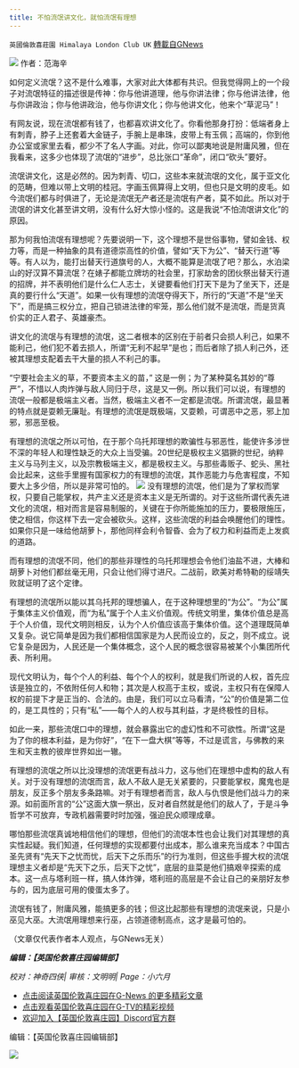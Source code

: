 ```yaml
---
title: 不怕流氓讲文化，就怕流氓有理想
---
```

`英國倫敦喜莊園 Himalaya London Club UK` [轉載自GNews](https://gnews.org/zh-hans/1567543/)

![](https://assets.gnews.org/wp-content/uploads/2021/10/流氓.jpg)
作者：范海辛



如何定义流氓？这不是什么难事，大家对此大体都有共识。但我觉得网上的一个段子对流氓特征的描述很是传神：你与他讲道理，他与你讲法律；你与他讲法律，他与你讲政治；你与他讲政治，他与你讲文化；你与他讲文化，他来个“草泥马”！

有网友说，现在流氓都有钱了，也都喜欢讲文化了。你看他那身打扮：低端者身上有刺青，脖子上还套着大金链子，手腕上是串珠，皮带上有玉佩；高端的，你到他办公室或家里去看，都少不了名人字画。对此，你可以鄙夷地说是附庸风雅，但在我看来，这多少也体现了流氓的“进步”，总比张口“革命”，闭口“砍头”要好。

流氓讲文化，这是必然的。因为刺青、切口，这些本来就流氓的文化，属于亚文化的范畴，但难以带上文明的桂冠。字画玉佩算得上文明，但也只是文明的皮毛。如今流氓们都与时俱进了，无论是流氓无产者还是流氓有产者，莫不如此。所以对于流氓的讲文化甚至讲文明，没有什么好大惊小怪的。这是我说“不怕流氓讲文化”的原因。

那为何我怕流氓有理想呢？先要说明一下，这个理想不是世俗事物，譬如金钱、权力等，而是一种抽象的具有道德崇高性的价值，譬如“天下为公”、“替天行道”等等。有人以为，能打出替天行道旗号的人，大概不能算是流氓了吧？那么，水泊梁山的好汉算不算流氓？在婊子都能立牌坊的社会里，打家劫舍的团伙祭出替天行道的招牌，并不表明他们是什么仁人志士，关键要看他们打天下是为了坐天下，还是真的要行什么“天道”。如果一伙有理想的流氓夺得天下，所行的“天道”不是“坐天下”，而是搞三权分立，把自己锁进法律的牢笼，那么他们就不是流氓，而是货真价实的正人君子、英雄豪杰。

讲文化的流氓与有理想的流氓，这二者根本的区别在于前者只会损人利己，如果不能利己，他们犯不着去损人，所谓“无利不起早”是也；而后者除了损人利己外，还被其理想支配着去干大量的损人不利己的事。

“宁要社会主义的草，不要资本主义的苗，” 这是一例；为了某种莫名其妙的“尊严”，不惜以人肉炸弹与敌人同归于尽，这是又一例。所以我们可以说，有理想的流氓一般都是极端主义者。当然，极端主义者不一定都是流氓。所谓流氓，最显著的特点就是耍赖无廉耻。有理想的流氓是既极端，又耍赖，可谓恶中之恶，邪上加邪，邪恶至极。

有理想的流氓之所以可怕，在于那个乌托邦理想的欺骗性与邪恶性，能使许多涉世不深的年轻人和理性缺乏的大众上当受骗。20世纪是极权主义猖獗的世纪，纳粹主义与马列主义，以及宗教极端主义，都是极权主义。与那些毒贩子、蛇头、黑社会比起来，这些手里握有国家权力的有理想的流氓，其作恶能力与危害程度，不知要大上多少倍，所以是非常可怕的。
[![](https://spark.adobe.com/page/hFaPLYxxLHatC/images/7b4eca1c-226e-4d48-a208-37f3e27c54a0.jpg?asset_id=6a9e8452-c9fc-4001-9b1e-d1d4109ff773&amp;img_etag=%2251f3dcf17e974bdaa30059eee90ac49e%22&amp;size=1024)](https://spark.adobe.com/page/hFaPLYxxLHatC/images/7b4eca1c-226e-4d48-a208-37f3e27c54a0.jpg?asset_id=6a9e8452-c9fc-4001-9b1e-d1d4109ff773&amp;img_etag=%2251f3dcf17e974bdaa30059eee90ac49e%22&amp;size=1024)
没有理想的流氓，他们是为了掌权而掌权，只要自己能掌权，共产主义还是资本主义是无所谓的。对于这些所谓代表先进文化的流氓，相对而言是容易制服的，关键在于你所能施加的压力，要极限施压，使之相信，你这样下去一定会被砍头。这样，这些流氓的利益会唤醒他们的理性。如果你只是一味给他胡萝卜，那他同样会利令智昏、会为了权力和利益而走上发疯的道路。

而有理想的流氓不同，他们的那些非理性的乌托邦理想会令他们油盐不进，大棒和胡萝卜对他们都丝毫无用，只会让他们得寸进尺。二战前，欧美对希特勒的绥靖失败就证明了这个定律。

有理想的流氓所以能以其乌托邦的理想骗人，在于这种理想里的“为公”。“为公”属于集体主义价值观，而“为私”属于个人主义价值观。传统文明里，集体价值总是高于个人价值，现代文明则相反，认为个人价值应该高于集体价值。这个道理既简单又复杂。说它简单是因为我们都相信国家是为人民而设立的，反之，则不成立。说它复杂是因为，人民还是一个集体概念，这个人民的概念很容易被某个小集团所代表、所利用。

现代文明认为，每个个人的利益、每个个人的权利，就是我们所说的人权，首先应该是独立的，不依附任何人和物；其次是人权高于主权，或说，主权只有在保障人权的前提下才是正当的、合法的。由是，我们可以立马看清，“公”的价值是第二位的，是工具性的；只有“私”——每个人的人权与其利益，才是终极性的目标。

如此一来，那些流氓口中的理想，就会暴露出它的虚幻性和不可欲性。所谓“这是为了你的根本利益，是为你好”，“在下一盘大棋”等等，不过是谎言，与佛教的来生和天主教的彼岸世界如出一辙。

有理想的流氓之所以比没理想的流氓更有战斗力，这与他们在理想中虚构的敌人有关。对于没有理想的流氓而言，敌人不敌人是无关紧要的，只要能掌权，魔鬼也是朋友，反正多个朋友多条路嘛。对于有理想者而言，敌人与仇恨是他们战斗力的来源。如前面所言的“公”这面大旗一祭出，反对者自然就是他们的敌人了，于是斗争哲学不可放弃，专政机器需要时时加强，强迫民众顺理成章。

哪怕那些流氓真诚地相信他们的理想，但他们的流氓本性也会让我们对其理想的真实性起疑。我们知道，任何理想的实现都要付出成本，那么谁来充当成本？中国古圣先贤有“先天下之忧而忧，后天下之乐而乐”的行为准则，但这些手握大权的流氓理想主义者却是“先天下之乐，后天下之忧”，底层的韭菜是他们搞艰辛探索的成本。这一点与塔利班一样，搞人体炸弹，塔利班的高层是不会让自己的亲朋好友参与的，因为底层可用的傻蛋太多了。

流氓有钱了，附庸风雅，能搞更多的钱；但这比起那些有理想的流氓来说，只是小巫见大巫。大流氓用理想来行巫，占领道德制高点，这才是最可怕的。

（文章仅代表作者本人观点，与GNews无关）

***编辑：【英国伦敦喜庄园编辑部】***

*校对：神奇四侠| 审核：文明明| Page：小六月*

- [点击阅读英国伦敦喜庄园在G-News 的更多精彩文章](https://gnews.org/zh-hans/author/himalaya_hawk/)
- [点击观看英国伦敦喜庄园在G-TV的精彩视频](https://gtv.org/web/#/UserInfo/5ee680a45bd6f123dd104807)
- [欢迎加入【英国伦敦喜庄园】Discord官方群](https://discord.gg/VsNaHaMUsy)


编辑：【英国伦敦喜庄园编辑部】

![](https://assets.gnews.org/wp-content/uploads/2021/08/41bf97c0-3bb2-4a07-ad75-91b96dc3203c.jpg)
